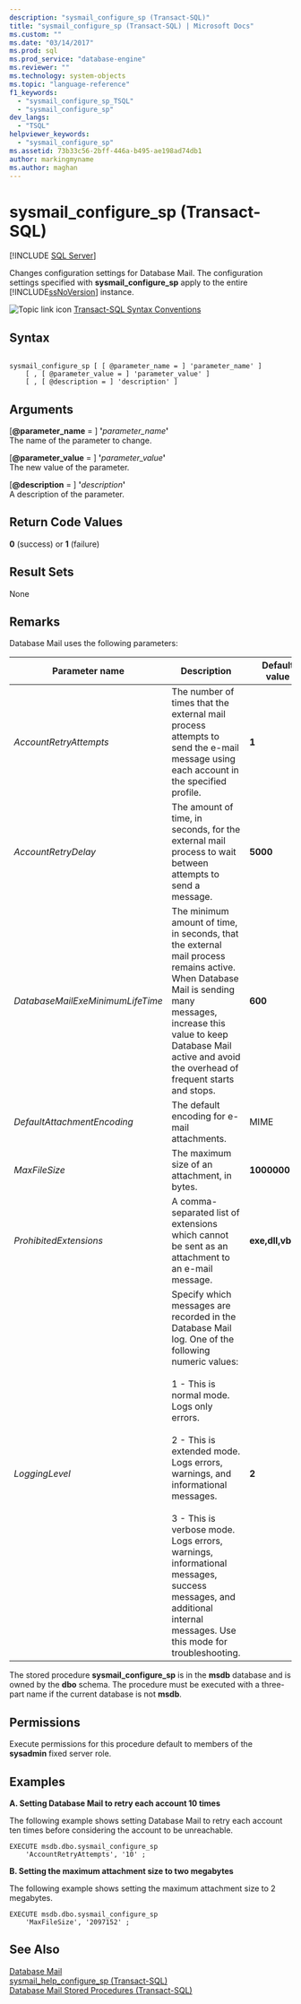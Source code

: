 ```yaml
---
description: "sysmail_configure_sp (Transact-SQL)"
title: "sysmail_configure_sp (Transact-SQL) | Microsoft Docs"
ms.custom: ""
ms.date: "03/14/2017"
ms.prod: sql
ms.prod_service: "database-engine"
ms.reviewer: ""
ms.technology: system-objects
ms.topic: "language-reference"
f1_keywords: 
  - "sysmail_configure_sp_TSQL"
  - "sysmail_configure_sp"
dev_langs: 
  - "TSQL"
helpviewer_keywords: 
  - "sysmail_configure_sp"
ms.assetid: 73b33c56-2bff-446a-b495-ae198ad74db1
author: markingmyname
ms.author: maghan
---
```

# sysmail_configure_sp (Transact-SQL)
[!INCLUDE [SQL Server](../../includes/applies-to-version/sqlserver.md)]

  Changes configuration settings for Database Mail. The configuration settings specified with **sysmail_configure_sp** apply to the entire [!INCLUDE[ssNoVersion](../../includes/ssnoversion-md.md)] instance.  
  
 ![Topic link icon](../../database-engine/configure-windows/media/topic-link.gif "Topic link icon") [Transact-SQL Syntax Conventions](../../t-sql/language-elements/transact-sql-syntax-conventions-transact-sql.md)  
  
## Syntax  
  
```  
  
sysmail_configure_sp [ [ @parameter_name = ] 'parameter_name' ]  
    [ , [ @parameter_value = ] 'parameter_value' ]  
    [ , [ @description = ] 'description' ]  
```  
  
## Arguments  
 [**@parameter_name** = ] **'**_parameter_name_**'**  
 The name of the parameter to change.  
  
 [**@parameter_value** = ] **'**_parameter_value_**'**  
 The new value of the parameter.  
  
 [**@description** = ] **'**_description_**'**  
 A description of the parameter.  
  
## Return Code Values  
 **0** (success) or **1** (failure)  
  
## Result Sets  
 None  
  
## Remarks  
 Database Mail uses the following parameters:  
  
| Parameter name | Description | Default value |
| -------------- | ----------- | ------------- |
|*AccountRetryAttempts*|The number of times that the external mail process attempts to send the e-mail message using each account in the specified profile.|**1**|  
|*AccountRetryDelay*|The amount of time, in seconds, for the external mail process to wait between attempts to send a message.|**5000**|  
|*DatabaseMailExeMinimumLifeTime*|The minimum amount of time, in seconds, that the external mail process remains active. When Database Mail is sending many messages, increase this value to keep Database Mail active and avoid the overhead of frequent starts and stops.|**600**|  
|*DefaultAttachmentEncoding*|The default encoding for e-mail attachments.|MIME|  
|*MaxFileSize*|The maximum size of an attachment, in bytes.|**1000000**|  
|*ProhibitedExtensions*|A comma-separated list of extensions which cannot be sent as an attachment to an e-mail message.|**exe,dll,vbs,js**|  
|*LoggingLevel*|Specify which messages are recorded in the Database Mail log. One of the following numeric values:<br /><br /> 1 - This is normal mode. Logs only errors.<br /><br /> 2 - This is extended mode. Logs errors, warnings, and informational messages.<br /><br /> 3 - This is verbose mode. Logs errors, warnings, informational messages, success messages, and additional internal messages. Use this mode for troubleshooting.|**2**|  
  
 The stored procedure **sysmail_configure_sp** is in the **msdb** database and is owned by the **dbo** schema. The procedure must be executed with a three-part name if the current database is not **msdb**.  
  
## Permissions  
 Execute permissions for this procedure default to members of the **sysadmin** fixed server role.  
  
## Examples  
 **A. Setting Database Mail to retry each account 10 times**  
  
 The following example shows setting Database Mail to retry each account ten times before considering the account to be unreachable.  
  
```  
EXECUTE msdb.dbo.sysmail_configure_sp  
    'AccountRetryAttempts', '10' ;  
```  
  
 **B. Setting the maximum attachment size to two megabytes**  
  
 The following example shows setting the maximum attachment size to 2 megabytes.  
  
```  
EXECUTE msdb.dbo.sysmail_configure_sp  
    'MaxFileSize', '2097152' ;  
```  
  
## See Also  
 [Database Mail](../../relational-databases/database-mail/database-mail.md)   
 [sysmail_help_configure_sp &#40;Transact-SQL&#41;](../../relational-databases/system-stored-procedures/sysmail-help-configure-sp-transact-sql.md)   
 [Database Mail Stored Procedures &#40;Transact-SQL&#41;](../../relational-databases/system-stored-procedures/database-mail-stored-procedures-transact-sql.md)  
  
  
